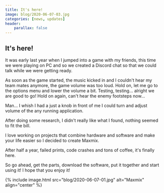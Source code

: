 ```yaml
---
title: It's here!
image: blog/2020-06-07-03.jpg
categories: [news, updates]
header:
    parallax: false
---
```


## It's here!
It was early last year when I jumped into a game with my friends, this time we were playing on PC and so we created a Discord chat so that we could talk while we were getting ready.

As soon as the game started, the music kicked in and I couldn't hear my team mates anymore, the game volume was too loud. Hold on, let me go to the options menu and lower the volume a bit. Testing, testing... alright we are good to go! Hold on again, can't hear the enemy footsteps now...

Man... I whish I had a just a knob in front of me I could turn and adjust volume of the any running application.

After doing some research, I didn't really like what I found, nothing seemed to fit the bill.

I love working on projects that combine hardware and software and make your life easier so I decided to create Maxmix.

After half a year, failed prints, code crashes and tons of coffee, it's finally here.

So go ahead, get the parts, download the software, put it together and start using it! I hope that you enjoy it!


{% include image.html 
    src="blog/2020-06-07-01.jpg"
    alt="Maxmix"
    align="center"
%}
